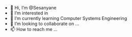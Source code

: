 - 👋 Hi, I’m @Sesanyane
- 👀 I’m interested in
- 🌱 I’m currently learning Computer Systems Engineering
- 💞️ I’m looking to collaborate on ...
- 📫 How to reach me ...

<!---
Sesanyane/Sesanyane is a ✨ special ✨ repository because its `README.md` (this file) appears on your GitHub profile.
You can click the Preview link to take a look at your changes.
--->
